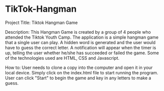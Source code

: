 # TikTok-Hangman
Project Title: Tiktok Hangman Game

Description: This Hangman Game is created by a group of 4 people who attended the Tiktok Youth Camp. The application is a simple hangman game that a single user can play. A hidden word is generated and the user would have to guess the correct letter. A notification will appear when the timer is up, telling the user whether he/she has succeeded or failed the game. Some of the technologies used are HTML, CSS and Javascript.

How to: User needs to clone a copy into the computer and open it in your local device. Simply click on the index.html file to start running the program. User can click "Start" to begin the game and key in any letters to make a guess.
